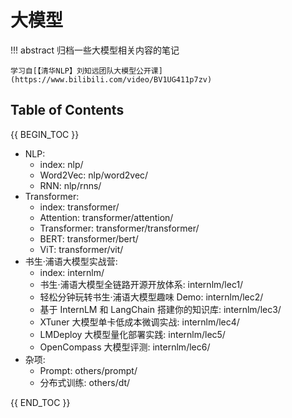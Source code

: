 # 大模型

!!! abstract
    归档一些大模型相关内容的笔记

    学习自[【清华NLP】刘知远团队大模型公开课](https://www.bilibili.com/video/BV1UG411p7zv)


## Table of Contents

{{ BEGIN_TOC }}

- NLP:
    - index: nlp/
    - Word2Vec: nlp/word2vec/
    - RNN: nlp/rnns/
- Transformer:
    - index: transformer/
    - Attention: transformer/attention/
    - Transformer: transformer/transformer/
    - BERT: transformer/bert/
    - ViT: transformer/vit/
- 书生·浦语大模型实战营:
    - index: internlm/
    - 书生·浦语大模型全链路开源开放体系: internlm/lec1/
    - 轻松分钟玩转书生·浦语大模型趣味 Demo: internlm/lec2/
    - 基于 InternLM 和 LangChain 搭建你的知识库: internlm/lec3/
    - XTuner 大模型单卡低成本微调实战: internlm/lec4/
    - LMDeploy 大模型量化部署实践: internlm/lec5/
    - OpenCompass 大模型评测: internlm/lec6/
- 杂项:
    - Prompt: others/prompt/
    - 分布式训练: others/dt/

{{ END_TOC }}

<!-- - [NLP](nlp/)
- [Transformer](transformer/)
- [书生·浦语大模型实战营](internlm/)
- [Prompt](prompt/)
- [分布式训练](dt/) -->